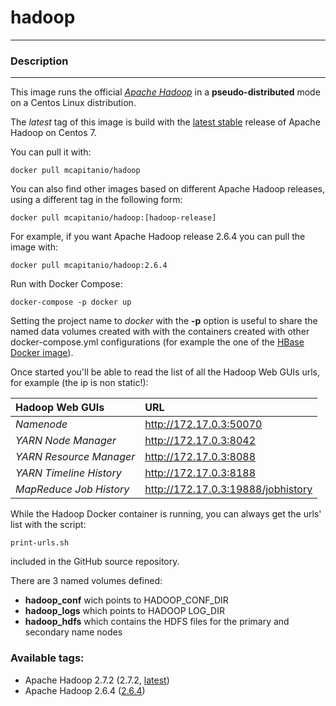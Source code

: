 # **hadoop**
___

### Description
___

This image runs the official [*Apache Hadoop*](http://hadoop.apache.org/) in a **pseudo-distributed** mode on a Centos Linux distribution.

The *latest* tag of this image is build with the [latest stable](http://hadoop.apache.org/releases.html) release of Apache Hadoop on Centos 7.

You can pull it with:

    docker pull mcapitanio/hadoop


You can also find other images based on different Apache Hadoop releases, using a different tag in the following form:

    docker pull mcapitanio/hadoop:[hadoop-release]


For example, if you want Apache Hadoop release 2.6.4 you can pull the image with:

    docker pull mcapitanio/hadoop:2.6.4


Run with Docker Compose:

    docker-compose -p docker up

Setting the project name to *docker* with the **-p** option is useful to share the named data volumes created with with the containers created with other docker-compose.yml configurations (for example the one of the [HBase Docker image]((https://hub.docker.com/r/mcapitanio/hbase/))).

Once started you'll be able to read the list of all the Hadoop Web GUIs urls, for example (the ip is non static!):

| **Hadoop Web GUIs**       |**URL**                             |
|:--------------------------|:-----------------------------------|
| *Namenode*                | http://172.17.0.3:50070            |
| *YARN Node Manager*       | http://172.17.0.3:8042             |
| *YARN Resource Manager*   | http://172.17.0.3:8088             |
| *YARN Timeline History*   | http://172.17.0.3:8188             |
| *MapReduce Job History*   | http://172.17.0.3:19888/jobhistory |

While the Hadoop Docker container is running, you can always get the urls' list with the script:

    print-urls.sh

included in the GitHub source repository.

There are 3 named volumes defined:

- **hadoop_conf** wich points to HADOOP_CONF_DIR
- **hadoop_logs** which points to HADOOP LOG_DIR
- **hadoop_hdfs** which contains the HDFS files for the primary and secondary name nodes


### Available tags:

- Apache Hadoop 2.7.2 (2.7.2, [latest](https://github.com/mcapitanio/docker-hadoop/blob/latest/Dockerfile))
- Apache Hadoop 2.6.4 ([2.6.4](https://github.com/mcapitanio/docker-hadoop/blob/2.6.4/Dockerfile))